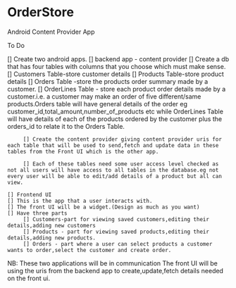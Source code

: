 # OrderStore
Android Content Provider App

To Do

[] Create two android apps.
    [] backend app - content provider
         [] Create a db that has four tables with columns that you choose which must make sense.
              [] Customers Table-store customer details
              [] Products Table-store product details
              [] Orders Table -store the products order summary made by a customer.
              [] OrderLines Table - store each product order details made by a customer.i.e. a customer may make an order of five different/same products.Orders table will have general details of the order eg customer_id,total_amount,number_of_products etc while OrderLines Table will have details of each of the products ordered by the customer plus the orders_id to relate it to the Orders Table.

         [] Create the content provider giving content provider uris for each table that will be used to send,fetch and update data in these tables from the Front UI which is the other app.

         [] Each of these tables need some user access level checked as not all users will have access to all tables in the database.eg not every user will be able to edit/add details of a product but all can view.

    [] Frontend UI
    [] This is the app that a user interacts with.
    [] The front UI will be a widget.(Design as much as you want)
    [] Have three parts
         [] Customers-part for viewing saved customers,editing their details,adding new customers
         [] Products - part for viewing saved products,editing their details,adding new products.
         [] Orders - part where a user can select products a customer wants to order,select the customer and create order.

NB:
These two applications will be in communication
The front UI will be using the uris from the backend app to create,update,fetch details needed on the front ui.
